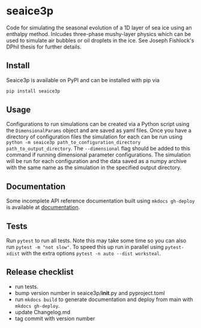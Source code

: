 # seaice3p #

Code for simulating the seasonal evolution of a 1D layer of sea ice using an enthalpy method.
Inlcudes three-phase mushy-layer physics which can be used to simulate air bubbles or oil droplets in the ice.
See Joseph Fishlock's DPhil thesis for further details.

## Install ##
Seaice3p is available on PyPI and can be installed with pip via
```bash
pip install seaice3p
```

## Usage ##
Configurations to run simulations can be created via a Python script using the `DimensionalParams` object and are saved as yaml files.
Once you have a directory of configuration files the simulation for each can be run using `python -m seaice3p path_to_configuration_directory path_to_output_directory`.
The `--dimensional` flag should be added to this command if running dimensional parameter configurations.
The simulation will be run for each configuration and the data saved as a numpy archive with the same name as the simulation in the specified output directory.

## Documentation ##
Some incomplete API reference documentation built using `mkdocs gh-deploy` is available at
[documentation](https://joefishlock.github.io/seaice3p).

## Tests ##
Run `pytest` to run all tests.
Note this may take some time so you can also run `pytest -m "not slow"`.
To speed this up run in parallel using `pytest-xdist` with the extra options `pytest -n auto --dist worksteal`.

## Release checklist ##

- run tests.
- bump version number in seaice3p/__init__.py and pyproject.toml
- run `mkdocs build` to generate documentation and deploy from main with `mkdocs gh-deploy`.
- update Changelog.md
- tag commit with version number

